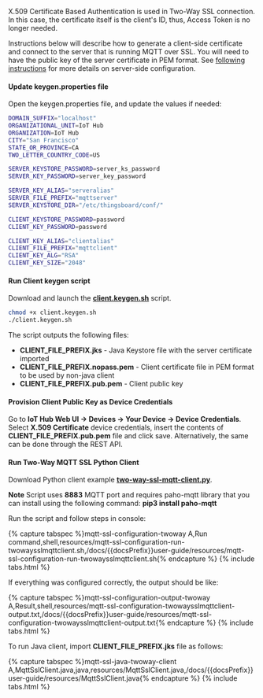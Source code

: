     
X.509 Certificate Based Authentication is used in Two-Way SSL connection. In this case, the certificate itself is the client's  ID, thus, Access Token is no longer needed.

Instructions below will describe how to generate a client-side certificate and connect to the server that is running MQTT over SSL.
You will need to have the public key of the server certificate in PEM format. 
See [following instructions](/docs/{{docsPrefix}}user-guide/mqtt-over-ssl/#self-signed-certificate-generation) for more details on server-side configuration.

#### Update keygen.properties file
 
Open the keygen.properties file, and update the values if needed:

```bash
DOMAIN_SUFFIX="localhost"
ORGANIZATIONAL_UNIT=IoT Hub
ORGANIZATION=IoT Hub
CITY="San Francisco"
STATE_OR_PROVINCE=CA
TWO_LETTER_COUNTRY_CODE=US

SERVER_KEYSTORE_PASSWORD=server_ks_password
SERVER_KEY_PASSWORD=server_key_password

SERVER_KEY_ALIAS="serveralias"
SERVER_FILE_PREFIX="mqttserver"
SERVER_KEYSTORE_DIR="/etc/thingsboard/conf/"

CLIENT_KEYSTORE_PASSWORD=password
CLIENT_KEY_PASSWORD=password

CLIENT_KEY_ALIAS="clientalias"
CLIENT_FILE_PREFIX="mqttclient"
CLIENT_KEY_ALG="RSA"
CLIENT_KEY_SIZE="2048"
```

#### Run Client keygen script

Download and launch the [**client.keygen.sh**](https://raw.githubusercontent.com/thingsboard/thingsboard/master/tools/src/main/shell/client.keygen.sh) script.

```bash
chmod +x client.keygen.sh
./client.keygen.sh
```

The script outputs the following files:

 - **CLIENT_FILE_PREFIX.jks** - Java Keystore file with the server certificate imported
 - **CLIENT_FILE_PREFIX.nopass.pem** - Client certificate file in PEM format to be used by non-java client 
 - **CLIENT_FILE_PREFIX.pub.pem** - Client public key

#### Provision Client Public Key as Device Credentials

Go to **IoT Hub Web UI -> Devices -> Your Device -> Device Credentials**. Select **X.509 Certificate** device credentials, insert the contents of  **CLIENT_FILE_PREFIX.pub.pem** file and click save.
Alternatively, the same can be done through the REST API.

#### Run Two-Way MQTT SSL Python Client

Download Python client example [**two-way-ssl-mqtt-client.py**](/docs/{{docsPrefix}}user-guide/resources/mqtt-over-ssl/two-way-ssl-mqtt-client.py).

**Note** Script uses **8883** MQTT port and requires paho-mqtt library that you can install using the following command: **pip3 install paho-mqtt**

Run the script and follow steps in console:

{% capture tabspec %}mqtt-ssl-configuration-twoway
A,Run command,shell,resources/mqtt-ssl-configuration-run-twowaysslmqttclient.sh,/docs/{{docsPrefix}}user-guide/resources/mqtt-ssl-configuration-run-twowaysslmqttclient.sh{% endcapture %}
{% include tabs.html %}  

If everything was configured correctly, the output should be like:

{% capture tabspec %}mqtt-ssl-configuration-output-twoway
A,Result,shell,resources/mqtt-ssl-configuration-twowaysslmqttclient-output.txt,/docs/{{docsPrefix}}user-guide/resources/mqtt-ssl-configuration-twowaysslmqttclient-output.txt{% endcapture %}
{% include tabs.html %}


To run Java client, import **CLIENT_FILE_PREFIX.jks** file as follows:

{% capture tabspec %}mqtt-ssl-java-twoway-client
A,MqttSslClient.java,java,resources/MqttSslClient.java,/docs/{{docsPrefix}}user-guide/resources/MqttSslClient.java{% endcapture %}
{% include tabs.html %}